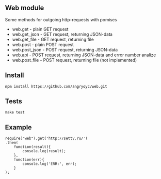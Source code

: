 Web module
------------

Some methods for outgoing http-requests with pomises

 * web.get          - plain GET request
 * web.get_json     - GET request, returning JSON-data
 * web.get_file     - GET request, returning file
 * web.post         - plain POST request
 * web.post_json    - POST request, returning JSON-data
 * web.api          - POST request, returning JSON-data and error number analize
 * web.post_file    - POST request, returning file (not implemented)

Install
--------
```
npm install https://github.com/angryoyc/web.git
```

Tests
------
```
make test
```


Example
--------
```
require("web").get('http://settv.ru/')
.then(
	function(result){
		console.log(result);
	}, 
	function(err){
		console.log('ERR:', err);
	}
);
```